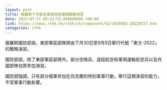 ```yaml
---
layout: post
title: 俄羅斯下月底在東部地區展開戰略演習
date: 2022-07-27 05:22:52.000000000 +08:00
link: https://news.rthk.hk/rthk/ch/component/k2/1659503-20220727.htm
categories: rthk
---
```


俄羅斯國防部說，東部軍區部隊將由下月30日至9月5日舉行代號「東方-2022」的戰略演習。

國防部說，除了東部軍區部隊外，部分空降兵、遠程航空和軍用運輸航空兵以及外國部隊也將參加演習。

國防部強調，只有部分俄軍參加在烏克蘭的特別軍事行動，舉行這類演習的能力，不受軍事行動影響。
